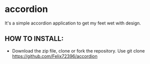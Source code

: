 # accordion
It's a simple accordion application to get my feet wet with design.

## HOW TO INSTALL:
- Download the zip file, clone or fork the repository. Use git clone https://github.com/Felix72396/accordion
